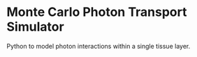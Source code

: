 # Monte Carlo Photon Transport Simulator

Python to model photon interactions within a single tissue layer.
